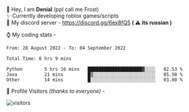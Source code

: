 🤚 Hey, I am **Denial** (ppl call me Frost)  
✨ Currently developing roblox games/scripts  
💎  My discord server - https://discord.gg/6ex8fQ5 **( ⚠ its russian )**  

⌚ My coding stats -

<!--START_SECTION:waka-->

```text
From: 28 August 2022 - To: 04 September 2022

Total Time: 6 hrs 9 mins

Python        5 hrs 16 mins   ████████████████████▓░░░░   82.53 %
Java          21 mins         █▒░░░░░░░░░░░░░░░░░░░░░░░   05.50 %
Other         14 mins         █░░░░░░░░░░░░░░░░░░░░░░░░   03.80 %
```

<!--END_SECTION:waka-->

🧥 Profile Visitors *(thanks to everyone)* -  
  
![visitors](https://visitor-badge.glitch.me/badge?page_id=FrostX-Official.FrostX-Official)
